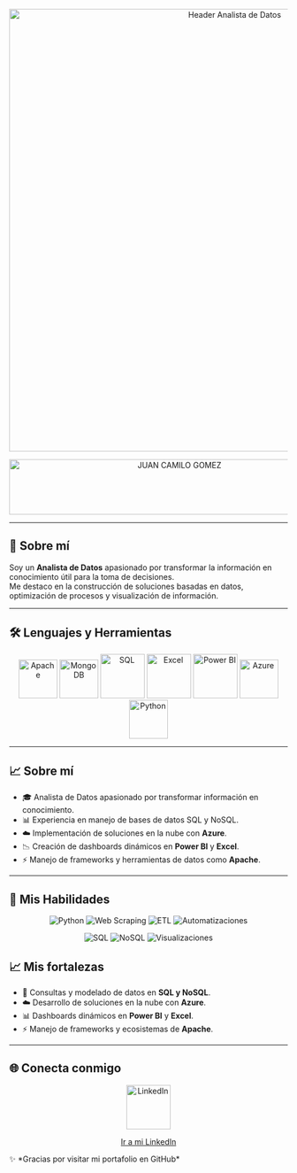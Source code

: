 <!-- Header con imagen -->
<p align="center">
  <img src="https://www.ucatalunya.edu.co/img/blog/herramientas-de-analisis-de-datos.jpg" width="800" alt="Header Analista de Datos"/>
</p>

<!-- Nombre principal -->
<p align="center">
  <img src="https://img.shields.io/badge/JUAN%20CAMILO%20GOMEZ-blue?style=for-the-badge&logoColor=white" alt="JUAN CAMILO GOMEZ" width="600" height="100"/>
</p>

---

## 🚀 Sobre mí
Soy un **Analista de Datos** apasionado por transformar la información en conocimiento útil para la toma de decisiones.  
Me destaco en la construcción de soluciones basadas en datos, optimización de procesos y visualización de información.

---

## 🛠️ Lenguajes y Herramientas

<p align="center">
  <img src="https://cdn.simpleicons.org/apache" alt="Apache" width="70" height="70"/>
    <img src="https://cdn.simpleicons.org/mongodb" alt="MongoDB" width="70" height="70"/>
  <img src="https://img.icons8.com/ios-filled/100/4479A1/sql.png" alt="SQL" width="80" height="80"/>
  <img src="https://img.icons8.com/color/100/microsoft-excel-2019--v1.png" alt="Excel" width="80" height="80"/>
  <img src="https://img.icons8.com/color/100/power-bi.png" alt="Power BI" width="80" height="80"/>
  <img src="https://cdn-icons-png.flaticon.com/512/873/873107.png" alt="Azure" width="70" height="70"/>
<img src="https://cdn-icons-png.flaticon.com/512/5968/5968350.png" alt="Python" width="70" height="70"/>
</p>

---

## 📈 Sobre mí
- 🎓 Analista de Datos apasionado por transformar información en conocimiento.  
- 📊 Experiencia en manejo de bases de datos SQL y NoSQL.  
- ☁️ Implementación de soluciones en la nube con **Azure**.  
- 📉 Creación de dashboards dinámicos en **Power BI** y **Excel**.  
- ⚡ Manejo de frameworks y herramientas de datos como **Apache**.  

</p>

---



## 🧰 Mis Habilidades

<p align="center">
  <img src="https://img.shields.io/badge/Python-3776AB?style=for-the-badge&logo=python&logoColor=white" alt="Python"/>
  <img src="https://img.shields.io/badge/Web%20Scraping-009688?style=for-the-badge&logo=BeautifulSoup&logoColor=white" alt="Web Scraping"/>
  <img src="https://img.shields.io/badge/ETL-4CAF50?style=for-the-badge&logo=apacheairflow&logoColor=white" alt="ETL"/>
  <img src="https://img.shields.io/badge/Automatizaciones-FF9800?style=for-the-badge&logo=selenium&logoColor=white" alt="Automatizaciones"/>
</p>

<p align="center">
  <img src="https://img.shields.io/badge/SQL%20Databases-4479A1?style=for-the-badge&logo=mysql&logoColor=white" alt="SQL"/>
  <img src="https://img.shields.io/badge/NoSQL%20Databases-47A248?style=for-the-badge&logo=mongodb&logoColor=white" alt="NoSQL"/>
  <img src="https://img.shields.io/badge/Visualizaciones%20de%20Datos-F2C811?style=for-the-badge&logo=powerbi&logoColor=black" alt="Visualizaciones"/>
</p>

## 📈 Mis fortalezas
- 🎯 Consultas y modelado de datos en **SQL y NoSQL**.  
- ☁️ Desarrollo de soluciones en la nube con **Azure**.  
- 📊 Dashboards dinámicos en **Power BI** y **Excel**.  
- ⚡ Manejo de frameworks y ecosistemas de **Apache**.  

---

## 🌐 Conecta conmigo

<p align="center">
  <a href="https://www.linkedin.com/in/juan-camilo-gómez-056928219" target="_blank">
    <img src="https://cdn-icons-png.flaticon.com/512/174/174857.png" 
         alt="LinkedIn" width="80" height="80"/>
  </a>
</p>

<p align="center">
  <a href="https://www.linkedin.com/in/juan-camilo-gómez-056928219" target="_blank">
    Ir a mi LinkedIn
  </a>
</p>
✨ *Gracias por visitar mi portafolio en GitHub*

